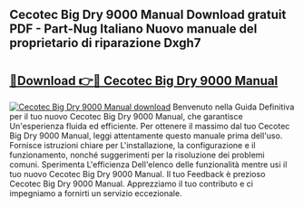 ## Cecotec Big Dry 9000 Manual Download gratuit PDF - Part-Nug Italiano Nuovo manuale del proprietario di riparazione Dxgh7

# <h2><a href="http://dfbl6u9.blite.top/?on=Cecotec+Big+Dry+9000+Manual">🔗Download 👉🔴 Cecotec Big Dry 9000 Manual</a></h2>

[![Cecotec Big Dry 9000 Manual download](https://i.imgur.com/lujVjoI.png)](http://dfbl6u9.blite.top/?on=Cecotec+Big+Dry+9000+Manual)
Benvenuto nella Guida Definitiva per il tuo nuovo Cecotec Big Dry 9000 Manual, che garantisce Un'esperienza fluida ed efficiente. Per ottenere il massimo dal tuo Cecotec Big Dry 9000 Manual, leggi attentamente questo manuale prima dell'uso. Fornisce istruzioni chiare per L'installazione, la configurazione e il funzionamento, nonché suggerimenti per la risoluzione dei problemi comuni. Sperimenta L'efficienza Dell'elenco delle funzionalità mentre usi il tuo nuovo Cecotec Big Dry 9000 Manual. Il tuo Feedback è prezioso Cecotec Big Dry 9000 Manual. Apprezziamo il tuo contributo e ci impegniamo a fornirti un servizio eccezionale.
